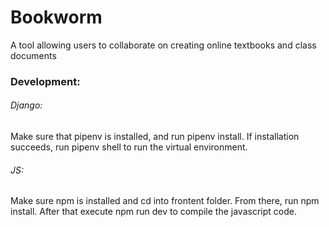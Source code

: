 # Bookworm
A tool allowing users to collaborate on creating online textbooks and class documents

### Development:
###### Django:
Make sure that pipenv is installed, and run pipenv install. If installation succeeds, run pipenv shell to run the virtual environment.

###### JS:
Make sure npm is installed and cd into frontent folder. From there, run npm install. After that execute npm run dev to compile the javascript code.
